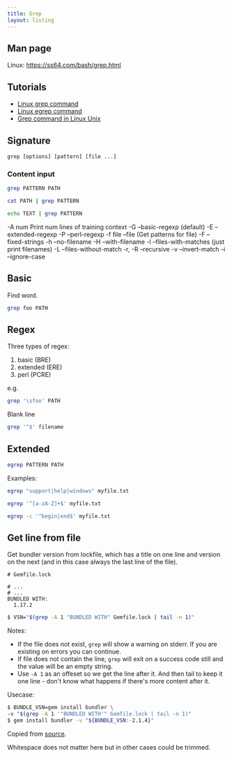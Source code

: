 ```yaml
---
title: Grep
layout: listing
---
```


## Man page

Linux: https://ss64.com/bash/grep.html

## Tutorials

- [Linux grep command](https://www.computerhope.com/unix/ugrep.htm)
- [Linux egrep command](https://www.computerhope.com/unix/ugrep.htm)
- [Grep command in Linux Unix](https://www.journaldev.com/24271/grep-command-in-linux-unix)


## Signature

```
grep [options] [pattern] [file ...]
```


### Content input


```sh
grep PATTERN PATH

cat PATH | grep PATTERN

echo TEXT | grep PATTERN
```

-A num 	Print num lines of training context
-G 	–basic-regexp (default)
-E 	–extended-regexp
-P 	–perl-regexp
-f file 	–file (Get patterns for file)
-F 	–fixed-strings
-h 	–no-filename
-H 	–with-filename
-l 	–files-with-matches (just print filenames)
-L 	–files-without-match
-r, -R 	–recursive
-v 	–invert-match
-i 	–ignore-case

## Basic

Find word.

```sh
grep foo PATH
```

## Regex

Three types of regex:

1.  basic (BRE)
2.  extended (ERE)
3.  perl (PCRE)

e.g.

```sh
grep '\sfoo' PATH
```

Blank line
```sh
grep '^$' filename
```


## Extended

```sh
egrep PATTERN PATH
```

Examples:

```sh
egrep "support|help|windows" myfile.txt
```


```sh
egrep '^[a-zA-Z]+$' myfile.txt
```

```sh
egrep -c '^begin|end$' myfile.txt
```

## Get line from file

Get bundler version from lockfile, which has a title on one line and version on the next (and in this case always the last line of the file).

```
# Gemfile.lock

# ...
# ...
BUNDLED WITH:
  1.17.2
```


```sh
$ VSN="$(grep -A 1 "BUNDLED WITH" Gemfile.lock | tail -n 1)"
```

Notes:

- If the file does not exist, `grep` will show a warning on stderr. If you are existing on errors you can continue.
- If file does not contain the line, `grep` will exit on a success code still and the value will be an empty string.
- Use `-A 1` as an offeset so we get the line after it. And then tail to keep it one line - don't know what happens if there's more content after it.

Usecase:

```sh
$ BUNDLE_VSN=gem install bundler \
-v "$(grep -A 1 '"BUNDLED WITH'" Gemfile.lock | tail -n 1)"
$ gem install bundler -v "${BUNDLE_VSN:-2.1.4}"
```

Copied from [source](https://bundler.io/blog/2019/05/14/solutions-for-cant-find-gem-bundler-with-executable-bundle.html).

Whitespace does not matter here but in other cases could be trimmed.
